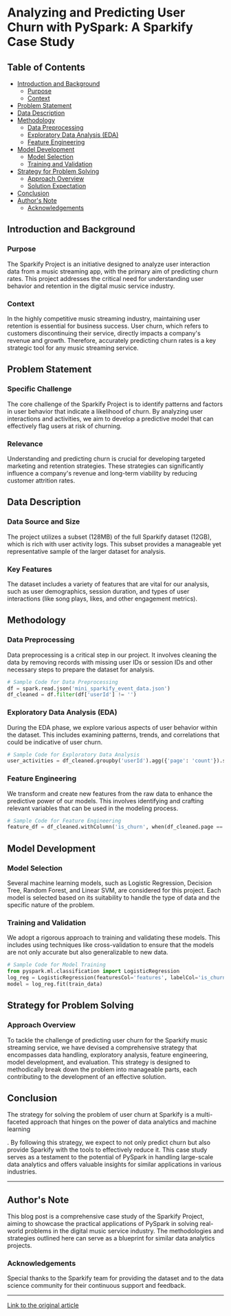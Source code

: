 
# Analyzing and Predicting User Churn with PySpark: A Sparkify Case Study

## Table of Contents
- [Introduction and Background](#introduction-and-background)
  - [Purpose](#purpose)
  - [Context](#context)
- [Problem Statement](#problem-statement)
- [Data Description](#data-description)
- [Methodology](#methodology)
  - [Data Preprocessing](#data-preprocessing)
  - [Exploratory Data Analysis (EDA)](#exploratory-data-analysis-eda)
  - [Feature Engineering](#feature-engineering)
- [Model Development](#model-development)
  - [Model Selection](#model-selection)
  - [Training and Validation](#training-and-validation)
- [Strategy for Problem Solving](#strategy-for-problem-solving)
  - [Approach Overview](#approach-overview)
  - [Solution Expectation](#solution-expectation)
- [Conclusion](#conclusion)
- [Author's Note](#authors-note)
  - [Acknowledgements](#acknowledgements)

## Introduction and Background

### Purpose
The Sparkify Project is an initiative designed to analyze user interaction data from a music streaming app, with the primary aim of predicting churn rates. This project addresses the critical need for understanding user behavior and retention in the digital music service industry.

### Context
In the highly competitive music streaming industry, maintaining user retention is essential for business success. User churn, which refers to customers discontinuing their service, directly impacts a company's revenue and growth. Therefore, accurately predicting churn rates is a key strategic tool for any music streaming service.

## Problem Statement

### Specific Challenge
The core challenge of the Sparkify Project is to identify patterns and factors in user behavior that indicate a likelihood of churn. By analyzing user interactions and activities, we aim to develop a predictive model that can effectively flag users at risk of churning.

### Relevance
Understanding and predicting churn is crucial for developing targeted marketing and retention strategies. These strategies can significantly influence a company's revenue and long-term viability by reducing customer attrition rates.

## Data Description

### Data Source and Size
The project utilizes a subset (128MB) of the full Sparkify dataset (12GB), which is rich with user activity logs. This subset provides a manageable yet representative sample of the larger dataset for analysis.

### Key Features
The dataset includes a variety of features that are vital for our analysis, such as user demographics, session duration, and types of user interactions (like song plays, likes, and other engagement metrics).

## Methodology

### Data Preprocessing
Data preprocessing is a critical step in our project. It involves cleaning the data by removing records with missing user IDs or session IDs and other necessary steps to prepare the dataset for analysis.

```python
# Sample Code for Data Preprocessing
df = spark.read.json('mini_sparkify_event_data.json')
df_cleaned = df.filter(df['userId'] != '')
```

### Exploratory Data Analysis (EDA)
During the EDA phase, we explore various aspects of user behavior within the dataset. This includes examining patterns, trends, and correlations that could be indicative of user churn.

```python
# Sample Code for Exploratory Data Analysis
user_activities = df_cleaned.groupby('userId').agg({'page': 'count'}).show()
```

### Feature Engineering
We transform and create new features from the raw data to enhance the predictive power of our models. This involves identifying and crafting relevant variables that can be used in the modeling process.

```python
# Sample Code for Feature Engineering
feature_df = df_cleaned.withColumn('is_churn', when(df_cleaned.page == 'Cancellation Confirmation', 1).otherwise(0))
```

## Model Development

### Model Selection
Several machine learning models, such as Logistic Regression, Decision Tree, Random Forest, and Linear SVM, are considered for this project. Each model is selected based on its suitability to handle the type of data and the specific nature of the problem.

### Training and Validation
We adopt a rigorous approach to training and validating these models. This includes using techniques like cross-validation to ensure that the models are not only accurate but also generalizable to new data.

```python
# Sample Code for Model Training
from pyspark.ml.classification import LogisticRegression
log_reg = LogisticRegression(featuresCol='features', labelCol='is_churn')
model = log_reg.fit(train_data)
```

## Strategy for Problem Solving

### Approach Overview
To tackle the challenge of predicting user churn for the Sparkify music streaming service, we have devised a comprehensive strategy that encompasses data handling, exploratory analysis, feature engineering, model development, and evaluation. This strategy is designed to methodically break down the problem into manageable parts, each contributing to the development of an effective solution.

## Conclusion
The strategy for solving the problem of user churn at Sparkify is a multi-faceted approach that hinges on the power of data analytics and machine learning

. By following this strategy, we expect to not only predict churn but also provide Sparkify with the tools to effectively reduce it. This case study serves as a testament to the potential of PySpark in handling large-scale data analytics and offers valuable insights for similar applications in various industries.

---

## Author's Note

This blog post is a comprehensive case study of the Sparkify Project, aiming to showcase the practical applications of PySpark in solving real-world problems in the digital music service industry. The methodologies and strategies outlined here can serve as a blueprint for similar data analytics projects.

### Acknowledgements
Special thanks to the Sparkify team for providing the dataset and to the data science community for their continuous support and feedback.

---

[Link to the original article](https://medium.com/@casasvil/analyzing-and-predicting-user-churn-with-pyspark-a-sparkify-case-study-79bf76833a74)